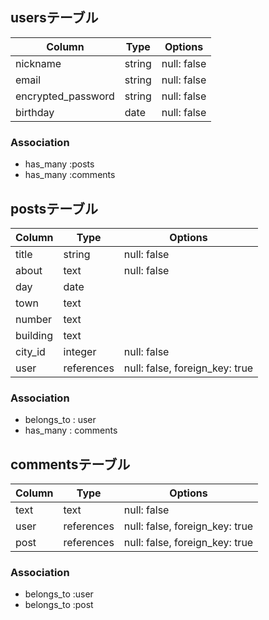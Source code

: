 ## usersテーブル

| Column              | Type      | Options     |
| ------------------- | --------- | ----------- |
| nickname            | string    | null: false |
| email               | string    | null: false |
| encrypted_password  | string    | null: false |
| birthday            | date      | null: false |

### Association

- has_many :posts
- has_many :comments

## postsテーブル

| Column         | Type            | Options                        |
| -------------- | --------------- | ------------------------------ |
| title          | string          | null: false                    |
| about          | text            | null: false                    |
| day            | date            |                                |
| town           | text            |                                |
| number         | text            |                                |
| building       | text            |                                |
| city_id        | integer         | null: false                    |
| user           | references      | null: false, foreign_key: true |

### Association

- belongs_to : user
- has_many : comments

## commentsテーブル

| Column  | Type        | Options                         |
| ------- | ----------- | ------------------------------- |
| text    | text        | null: false                     |
| user    | references  | null: false, foreign_key: true  |
| post    | references  | null: false, foreign_key: true  |

### Association

- belongs_to :user
- belongs_to :post
